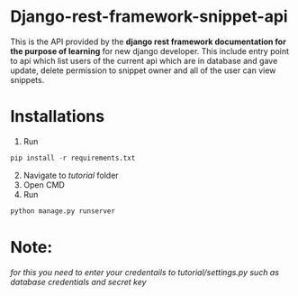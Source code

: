 # Django-rest-framework-snippet-api

This is the API provided by the **django rest framework documentation for the purpose of learning** for new django developer. This include entry point to api which list users of the current api which are in database and gave update, delete permission to snippet owner and all of the user can view snippets.

# Installations
1. Run
```Python
pip install -r requirements.txt
```
2. Navigate to _tutorial_ folder
3. Open CMD
4. Run
```Python
python manage.py runserver 
```

# Note:
_for this you need to enter your credentails to tutorial/settings.py such as database credentials and secret key_
